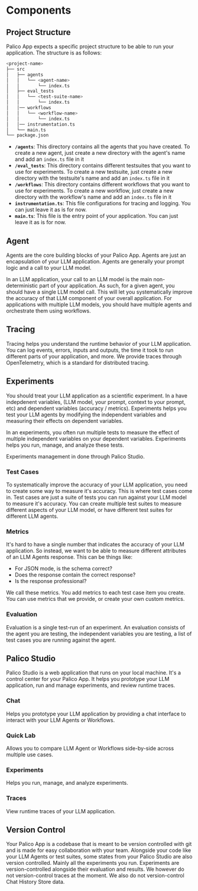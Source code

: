 # Components

## Project Structure

Palico App expects a specific project structure to be able to run your application. The structure is as follows:

```bash
<project-name>
├── src
│   ├── agents
│   │   └── <agent-name>
│   │       └── index.ts
│   ├── eval_tests
│   │   └── <test-suite-name>
│   │       └── index.ts
│   │── workflows
│   │   └── <workflow-name>
│   │       └── index.ts
│   │── instrumentation.ts
│   └── main.ts
└── package.json
```

- **`/agents`**: This directory contains all the agents that you have created. To create a new agent, just create a new directory with the agent's name and add an `index.ts` file in it
- **`/eval_tests`**: This directory contains different testsuites that you want to use for experiments. To create a new testsuite, just create a new directory with the testsuite's name and add an `index.ts` file in it
- **`/workflows`**: This directory contains different workflows that you want to use for experiments. To create a new workflow, just create a new directory with the workflow's name and add an `index.ts` file in it
- **`instrumentation.ts`**: This file configurations for tracing and logging. You can just leave it as is for now.
- **`main.ts`**: This file is the entry point of your application. You can just leave it as is for now.

## Agent
Agents are the core building blocks of your Palico App. Agents are just an encapsulation of your LLM application. Agents are generally your prompt logic and a call to your LLM model.

In an LLM application, your call to an LLM model is the main non-deterministic part of your application. As such, for a given agent, you should have a single LLM model call. This will let you systematically improve the accuracy of that LLM component of your overall application. For applications with multiple LLM models, you should have multiple agents and orchestrate them using workflows.

## Tracing
Tracing helps you understand the runtime behavior of your LLM application. You can log events, errors, inputs and outputs, the time it took to run different parts of your application, and more. We provide traces through OpenTelemetry, which is a standard for distributed tracing.

## Experiments
You should treat your LLM application as a scientific experiment. In a have indepdenent variables, (LLM model, your prompt, context to your prompt, etc) and dependent variables (accuracy / metrics). Experiments helps you test your LLM agents by modifying the independent variables and measuring their effects on dependent variables.

In an experiments, you often run multiple tests to measure the effect of multiple independent variables on your dependent variables. Experiments helps you run, manage, and analyze these tests.

Experiments management in done through Palico Studio.

### Test Cases
To systematically improve the accuracy of your LLM application, you need to create some way to measure it's accuracy. This is where test cases come in. Test cases are just a suite of tests you can run against your LLM model to measure it's accuracy. You can create multiple test suites to measure different aspects of your LLM model, or have different test suites for different LLM agents.

### Metrics
It's hard to have a single number that indicates the accuracy of your LLM application. So instead, we want to be able to measure different attributes of an LLM Agents response. This can be things like:
- For JSON mode, is the schema correct?
- Does the response contain the correct response?
- Is the response professional?

We call these metrics. You add metrics to each test case item you create. You can use metrics that we provide, or create your own custom metrics.

### Evaluation
Evaluation is a single test-run of an experiment. An evaluation consists of the agent you are testing, the independent variables you are testing, a list of test cases you are running against the agent.

## Palico Studio
Palico Studio is a web application that runs on your local machine. It's a control center for your Palico App. It helps you prototype your LLM application, run and manage experiments, and review runtime traces.

### Chat
Helps you prototype your LLM application by providing a chat interface to interact with your LLM Agents or Workflows.

### Quick Lab
Allows you to compare LLM Agent or Workflows side-by-side across multiple use cases.

### Experiments
Helps you run, manage, and analyze experiments.

### Traces
View runtime traces of your LLM application.

## Version Control

Your Palico App is a codebase that is meant to be version controlled with git and is made for easy collaboration with your team. Alongside your code like your LLM Agents or test suites, some states from your Palico Studio are also version controlled. Mainly all the experiments you run. Experiments are version-controlled alongside their evaluation and results. We however do not version-control traces at the moment. We also do not version-control Chat History Store data.